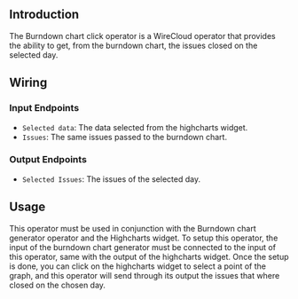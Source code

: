 ## Introduction

The Burndown chart click operator is a WireCloud operator that provides the ability to get, from the burndown chart, the issues closed on the selected day.

## Wiring

### Input Endpoints

- `Selected data`: The data selected from the highcharts widget. 
- `Issues`: The same issues passed to the burndown chart.

### Output Endpoints

- `Selected Issues`: The issues of the selected day.

## Usage

This operator must be used in conjunction with the Burndown chart generator operator and the Highcharts widget. 
To setup this operator, the input of the burndown chart generator must be connected to the input of this operator, same with the output of the highcharts widget.
Once the setup is done, you can click on the highcharts widget to select a point of the graph, and this operator will send through its output the issues that where closed on the chosen day.

